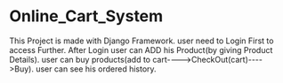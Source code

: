 # Online_Cart_System
This Project is made with Django Framework.
user need to Login First to access Further.
After Login user can ADD his Product(by giving Product Details).
user can buy products(add to cart---->CheckOut(cart)---->Buy).
user can see his ordered history.
